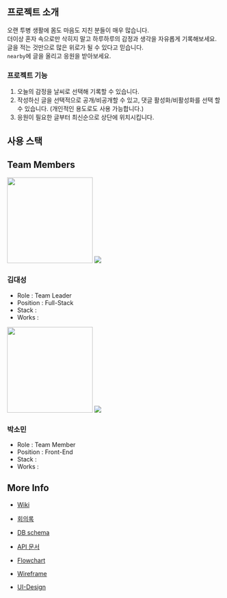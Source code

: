 ## 프로젝트 소개

오랜 투병 생활에 몸도 마음도 지친 분들이 매우 많습니다. </br>
더이상 혼자 속으로만 삭히지 말고 하루하루의 감정과 생각을 자유롭게 기록해보세요. </br>
글을 적는 것만으로 많은 위로가 될 수 있다고 믿습니다. </br>
`nearby`에 글을 올리고 응원을 받아보세요.

### 프로젝트 기능

1. 오늘의 감정을 날씨로 선택해 기록할 수 있습니다.
2. 작성하신 글을 선택적으로 공개/비공개할 수 있고, 댓글 활성화/비활성화를 선택 할 수 있습니다. (개인적인 용도로도 사용 가능합니다.)
3. 응원이 필요한 글부터 최신순으로 상단에 위치시킵니다.

## 사용 스택

## Team Members

<img src = "https://user-images.githubusercontent.com/85698976/143169456-993f78b0-cb49-4289-82fc-7f143a434b08.jpeg" width="200px">
<a href="https://github.com/daeseongkim05"><img src = "https://img.shields.io/badge/daeseongkim05-black?style=for-the-badge&logo=GitHub&logoColor=white"></a>

### 김대성

- Role : Team Leader
- Position : Full-Stack
- Stack :
- Works :

<img src = "https://user-images.githubusercontent.com/85698976/143169476-4b176358-7440-4327-b52b-6b3009c05fd6.jpg" width="200px">
<a href="https://github.com/devSominPark"><img src = "https://img.shields.io/badge/devSominPark-black?style=for-the-badge&logo=GitHub&logoColor=white"></a>

### 박소민

- Role : Team Member
- Position : Front-End
- Stack :
- Works :

## More Info

- [Wiki]()

- [회의록](https://github.com/daeseongkim05/nearby/projects/2)

- [DB schema]()

- [API 문서]()

- [Flowchart]()

- [Wireframe]()

- [UI-Design]()
